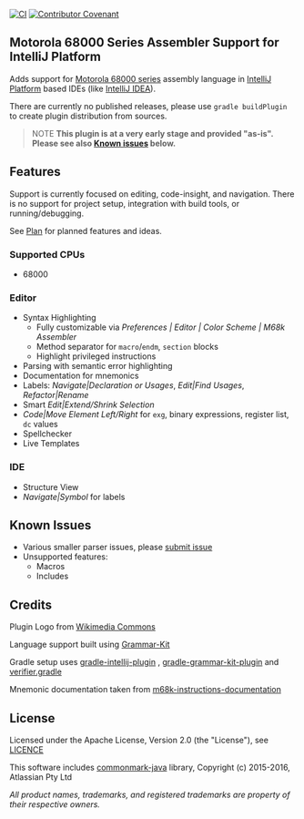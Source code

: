 [![CI](https://github.com/YannCebron/m68kplugin/workflows/CI/badge.svg)](https://github.com/YannCebron/m68kplugin/actions?query=workflow%3ACI)
[![Contributor Covenant](https://img.shields.io/badge/Contributor%20Covenant-v2.0%20adopted-ff69b4.svg)](CODE_OF_CONDUCT.md)

## Motorola 68000 Series Assembler Support for IntelliJ Platform

Adds support for [Motorola 68000 series](https://en.wikipedia.org/wiki/Motorola_68000_series) assembly language
in [IntelliJ Platform](http://www.jetbrains.org/intellij/sdk/docs/intro/intellij_platform.html#ides-based-on-the-intellij-platform)
based IDEs (like [IntelliJ IDEA](https://www.jetbrains.com/idea/)).
                               
There are currently no published releases, please use `gradle buildPlugin` to create plugin distribution from sources.

> NOTE **This plugin is at a very early stage and provided "as-is". Please see also [Known issues](#known-issues) below.**

## Features

Support is currently focused on editing, code-insight, and navigation. There is no support for project setup,
integration with build tools, or running/debugging.

See [Plan](plan.md) for planned features and ideas.

### Supported CPUs

* 68000

### Editor

* Syntax Highlighting
  * Fully customizable via *Preferences | Editor | Color Scheme | M68k Assembler*
  * Method separator for `macro`/`endm`, `section` blocks
  * Highlight privileged instructions
* Parsing with semantic error highlighting
* Documentation for mnemonics
* Labels: *Navigate|Declaration or Usages*, *Edit|Find Usages*, *Refactor|Rename*
* Smart *Edit|Extend/Shrink Selection*
* *Code|Move Element Left/Right* for `exg`, binary expressions, register list, `dc` values
* Spellchecker
* Live Templates

### IDE

* Structure View
* *Navigate|Symbol* for labels

## Known Issues

* Various smaller parser issues, please [submit issue](https://github.com/YannCebron/m68kplugin/issues)
* Unsupported features:
  - Macros
  - Includes

## Credits

Plugin Logo from [Wikimedia Commons](https://commons.wikimedia.org/wiki/File:Motorola_M_symbol_blue.svg)

Language support built using [Grammar-Kit](https://github.com/JetBrains/Grammar-Kit)

Gradle setup uses [gradle-intellij-plugin](https://github.com/JetBrains/gradle-intellij-plugin/)
, [gradle-grammar-kit-plugin](https://github.com/JetBrains/gradle-grammar-kit-plugin)
and [verifier.gradle](https://github.com/FWDekker/intellij-randomness/blob/master/gradle/scripts/verifier.gradle)

Mnemonic documentation taken
from [m68k-instructions-documentation](https://github.com/prb28/m68k-instructions-documentation)

## License

Licensed under the Apache License, Version 2.0 (the "License"), see [LICENCE](LICENCE)

This software includes [commonmark-java](https://github.com/atlassian/commonmark-java) library, Copyright (c) 2015-2016,
Atlassian Pty Ltd

*All product names, trademarks, and registered trademarks are property of their respective owners.*